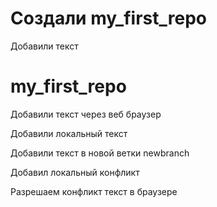 # Создали my_first_repo

Добавили текст
# my_first_repo

Добавили текст через веб браузер

Добавили локальный текст

Добавили текст в новой ветки newbranch

Добавил локальный конфликт

Разрешаем конфликт текст в браузере
